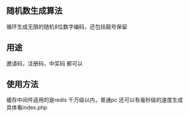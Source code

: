 随机数生成算法
--- 
循环生成无限的随机8位数字编码，还包括靓号保留

用途
--- 
邀请码，注册码，中奖码 都可以

使用方法
---  
缓存中间件适用的是redis 千万级以内，普通pc 还可以有毫秒级的速度生成  
具体看index.php